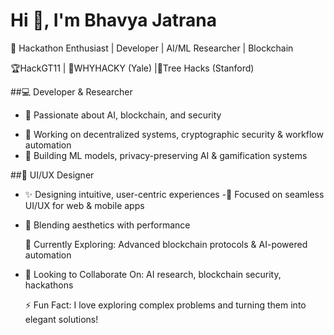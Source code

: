 # Hi 👋, I'm Bhavya Jatrana

🚀 Hackathon Enthusiast | Developer | AI/ML Researcher | Blockchain

🏆HackGT11 | 🧠WHYHACKY (Yale) |🌳Tree Hacks (Stanford)

##💻 Developer & Researcher
* 🔹 Passionate about AI, blockchain, and security
- 🔹 Working on decentralized systems, cryptographic security & workflow automation
- 🔹 Building ML models, privacy-preserving AI & gamification systems

##🎨 UI/UX Designer
- ✨ Designing intuitive, user-centric experiences
-📱 Focused on seamless UI/UX for web & mobile apps
- 🎨 Blending aesthetics with performance

  🌱 Currently Exploring: Advanced blockchain protocols & AI-powered automation
- 🤝 Looking to Collaborate On: AI research, blockchain security, hackathons

  ⚡ Fun Fact: I love exploring complex problems and turning them into elegant solutions!

